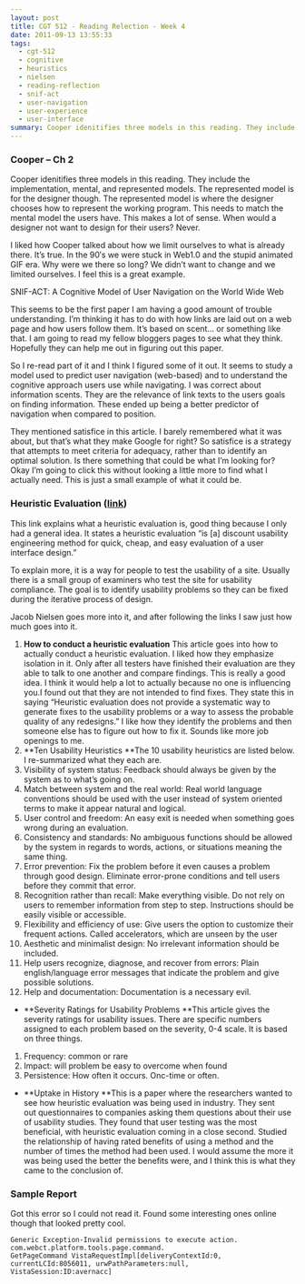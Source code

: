 ```yaml
---
layout: post
title: CGT 512 - Reading Relection - Week 4
date: 2011-09-13 13:55:33
tags:
  - cgt-512
  - cognitive
  - heuristics
  - nielsen
  - reading-reflection
  - snif-act
  - user-navigation
  - user-experience
  - user-interface
summary: Cooper idenitifies three models in this reading. They include the implementation, mental, and represented models. The represented model is for the designer though. The represented model is where the designer chooses how to represent the working program. This needs to match the mental model the users have. This makes a lot of sense. When would a designer not want to
---
```

### **Cooper – Ch 2**

Cooper idenitifies three models in this reading. They include the implementation, mental, and represented models. The represented model is for the designer though. The represented model is where the designer chooses how to represent the working program. This needs to match the mental model the users have. This makes a lot of sense. When would a designer not want to design for their users? Never.

I liked how Cooper talked about how we limit ourselves to what is already there. It’s true. In the 90′s we were stuck in Web1.0 and the stupid animated GIF era. Why were we there so long? We didn’t want to change and we limited ourselves. I feel this is a great example.

SNIF-ACT: A Cognitive Model of User Navigation on the World Wide Web

This seems to be the first paper I am having a good amount of trouble understanding. I’m thinking it has to do with how links are laid out on a web page and how users follow them. It’s based on scent… or something like that. I am going to read my fellow bloggers pages to see what they think. Hopefully they can help me out in figuring out this paper.

So I re-read part of it and I think I figured some of it out. It seems to study a model used to predict user navigation (web-based) and to understand the cognitive approach users use while navigating. I was correct about information scents. They are the relevance of link texts to the users goals on finding information. These ended up being a better predictor of navigation when compared to position.

They mentioned satisfice in this article. I barely remembered what it was about, but that’s what they make Google for right? So satisfice is a strategy that attempts to meet criteria for adequacy, rather than to identify an optimal solution. Is there something that could be what I’m looking for? Okay I’m going to click this without looking a little more to find what I actually need. This is just a small example of what it could be.

### Heuristic Evaluation ([link][1])

This link explains what a heuristic evaluation is, good thing because I only had a general idea. It states a heuristic evaluation “is [a] discount usability engineering method for quick, cheap, and easy evaluation of a user interface design.”

To explain more, it is a way for people to test the usability of a site. Usually there is a small group of examiners who test the site for usability compliance. The goal is to identify usability problems so they can be fixed during the iterative process of design.

Jacob Nielsen goes more into it, and after following the links I saw just how much goes into it.

  1. **How to conduct a heuristic evaluation**
This article goes into how to actually conduct a heuristic evaluation. I liked how they emphasize isolation in it. Only after all testers have finished their evaluation are they able to talk to one another and compare findings. This is really a good idea. I think it would help a lot to actually because no one is influencing you.I found out that they are not intended to find fixes. They state this in saying “Heuristic evaluation does not provide a systematic way to generate fixes to the usability problems or a way to assess the probable quality of any redesigns.” I like how they identify the problems and then someone else has to figure out how to fix it. Sounds like more job openings to me.
  2. **Ten Usability Heuristics
**The 10 usability heuristics are listed below. I re-summarized what they each are.
  1. Visibility of system status: Feedback should always be given by the system as to what’s going on.
  2. Match between system and the real world: Real world language conventions should be used with the user instead of system oriented terms to make it appear natural and logical.
  3. User control and freedom: An easy exit is needed when something goes wrong during an evaluation.
  4. Consistency and standards: No ambiguous functions should be allowed by the system in regards to words, actions, or situations meaning the same thing.
  5. Error prevention: Fix the problem before it even causes a problem through good design. Eliminate error-prone conditions and tell users before they commit that error.
  6. Recognition rather than recall: Make everything visible. Do not rely on users to remember information from step to step. Instructions should be easily visible or accessible.
  7. Flexibility and efficiency of use: Give users the option to customize their frequent actions. Called accelerators, which are unseen by the user
  8. Aesthetic and minimalist design: No irrelevant information should be included.
  9. Help users recognize, diagnose, and recover from errors: Plain english/language error messages that indicate the problem and give possible solutions.
  10. Help and documentation: Documentation is a necessary evil.
  * **Severity Ratings for Usability Problems
**This article gives the severity ratings for usability issues. There are specific numbers assigned to each problem based on the severity, 0-4 scale. It is based on three things.
  1. Frequency: common or rare
  2. Impact: will problem be easy to overcome when found
  3. Persistence: How often it occurs. Onc-time or often.
  * **Uptake in History
**This is a paper where the researchers wanted to see how heuristic evaluation was being used in industry. They sent out questionnaires to companies asking them questions about their use of usability studies. They found that user testing was the most beneficial, with heuristic evaluation coming in a close second. Studied the relationship of having rated benefits of using a method and the number of times the method had been used. I would assume the more it was being used the better the benefits were, and I think this is what they came to the conclusion of.

### Sample Report

Got this error so I could not read it. Found some interesting ones online though that looked pretty cool.


    Generic Exception-Invalid permissions to execute action.
    com.webct.platform.tools.page.command.
    GetPageCommand VistaRequestImpl[deliveryContextId:0,
    currentLCId:8056011, urwPathParameters:null,
    VistaSession:ID:avernacc]

   [1]: http://www.useit.com/papers/heuristic/
